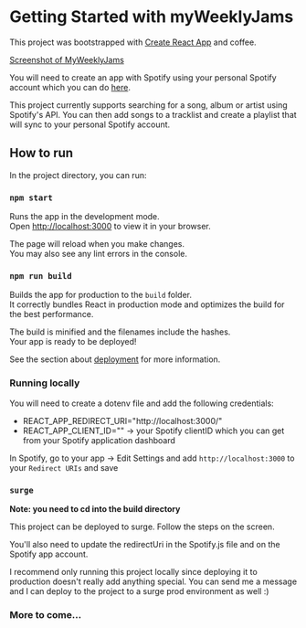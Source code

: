 # Getting Started with myWeeklyJams

This project was bootstrapped with [Create React App](https://github.com/facebook/create-react-app) and coffee.

[Screenshot of MyWeeklyJams](MyJams.PNG?raw=true "Optional Title")

You will need to create an app with Spotify using your personal Spotify account which you can do [here](https://developer.spotify.com/dashboard/login).

This project currently supports searching for a song, album or artist using Spotify's API. You can then add songs to a tracklist and create a playlist that will sync to your personal Spotify account.

## How to run

In the project directory, you can run:

### `npm start`

Runs the app in the development mode.\
Open [http://localhost:3000](http://localhost:3000) to view it in your browser.

The page will reload when you make changes.\
You may also see any lint errors in the console.

### `npm run build`

Builds the app for production to the `build` folder.\
It correctly bundles React in production mode and optimizes the build for the best performance.

The build is minified and the filenames include the hashes.\
Your app is ready to be deployed!

See the section about [deployment](https://facebook.github.io/create-react-app/docs/deployment) for more information.

### Running locally

You will need to create a dotenv file and add the following credentials:

- REACT_APP_REDIRECT_URI="http://localhost:3000/"
- REACT_APP_CLIENT_ID="" -> your Spotify clientID which you can get from your Spotify application dashboard

In Spotify, go to your app -> Edit Settings and add `http://localhost:3000` to your `Redirect URIs` and save

### `surge`

**Note: you need to cd into the build directory**

This project can be deployed to surge. Follow the steps on the screen.

You'll also need to update the redirectUri in the Spotify.js file and on the Spotify app account.

I recommend only running this project locally since deploying it to production doesn't really add anything special. You can send me a message and I can deploy to the project to a surge prod environment as well :)

### More to come...
